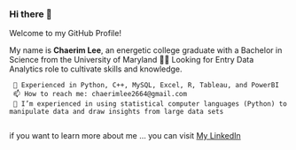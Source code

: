 ### Hi there 👋

Welcome to my GitHub Profile!


My name is **Chaerim Lee**, an energetic college graduate with a Bachelor in Science from the University of Maryland 👩‍🎓
Looking for Entry Data Analytics role to cultivate skills and knowledge.


```
 🔭 Experienced in Python, C++, MySQL, Excel, R, Tableau, and PowerBI
 📫 How to reach me: chaerimlee2664@gmail.com
 🌱 I’m experienced in using statistical computer languages (Python) to manipulate data and draw insights from large data sets 
 
```
if you want to learn more about me ... you can visit [My LinkedIn](https://www.linkedin.com/in/chaerim-lee/)


<!--
**leechaerimm/leechaerimm** is a ✨ _special_ ✨ repository because its `README.md` (this file) appears on your GitHub profile.

- 🔭 I’m currently working toward a B.S. Information Science 
- 🌱 I’m experienced in using statistical computer languages (Python) to manipulate data and draw insights from large data sets 
- 👯 I’m looking for Data Scientist Internship opportunity
- 🤔 I’m looking for help with ...
- 💬 Ask me about ...
- 
- 😄 Pronouns: ...
- ⚡ Fun fact: ...
-->
